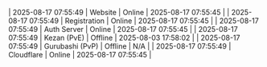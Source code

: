 | 2025-08-17 07:55:49 | Website | Online | 2025-08-17 07:55:45 |
| 2025-08-17 07:55:49 | Registration | Online | 2025-08-17 07:55:45 |
| 2025-08-17 07:55:49 | Auth Server | Online | 2025-08-17 07:55:45 |
| 2025-08-17 07:55:49 | Kezan (PvE) | Offline | 2025-08-03 17:58:02 |
| 2025-08-17 07:55:49 | Gurubashi (PvP) | Offline | N/A |
| 2025-08-17 07:55:49 | Cloudflare | Online | 2025-08-17 07:55:45 |
